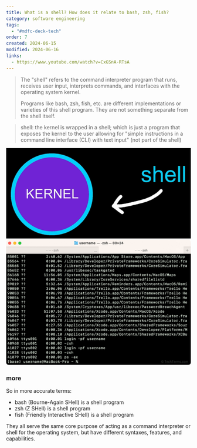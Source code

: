 ```yaml
---
title: What is a shell? How does it relate to bash, zsh, fish?
category: software engineering
tags:
  - "#mdfc-deck-tech"
order: 7
created: 2024-06-15
modified: 2024-06-16
links:
  - https://www.youtube.com/watch?v=CxGSnA-RTsA
---
```


> The "shell" refers to the command interpreter program that runs, receives user input, interprets commands, and interfaces with the operating system kernel.
>
> Programs like bash, zsh, fish, etc. are different implementations or varieties of this shell program. They are not something separate from the shell itself.

> shell: the kernel is wrapped in a shell; which is just a program that exposes the kernel to the user allowing for "simple instructions in a command line interface (CLI) with text input" (not part of the shell)

![Image](./attachments/soft-eng_shell-bash-zsh-fish.png)
![Image](./attachments/soft-eng_shell-bash-zsh-fish-terminal.png)

### more

So in more accurate terms:

- bash (Bourne-Again SHell) is a shell program
- zsh (Z SHell) is a shell program
- fish (Friendly Interactive SHell) is a shell program

They all serve the same core purpose of acting as a command interpreter or shell for the operating system, but have different syntaxes, features, and capabilities.
